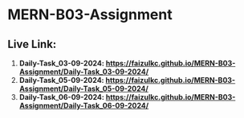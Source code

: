 # MERN-B03-Assignment
## Live Link:
1. **Daily-Task_03-09-2024: https://faizulkc.github.io/MERN-B03-Assignment/Daily-Task_03-09-2024/**
2. **Daily-Task_05-09-2024: https://faizulkc.github.io/MERN-B03-Assignment/Daily-Task_05-09-2024/**
3. **Daily-Task_06-09-2024: https://faizulkc.github.io/MERN-B03-Assignment/Daily-Task_06-09-2024/**

